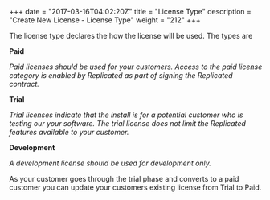 +++
date = "2017-03-16T04:02:20Z"
title = "License Type"
description = "Create New License - License Type"
weight = "212"
+++

The license type declares the how the license will be used.  The types are

**Paid**

*Paid licenses should be used for your customers. Access to the paid license category is enabled by Replicated as part of signing the Replicated contract.*

**Trial**

*Trial licenses indicate that the install is for a potential customer who is testing our your software. The trial license does not limit the Replicated features available to your customer.*

**Development**

*A development license should be used for development only.*

As your customer goes through the trial phase and converts to a paid customer you can update your customers existing license from Trial to Paid.


